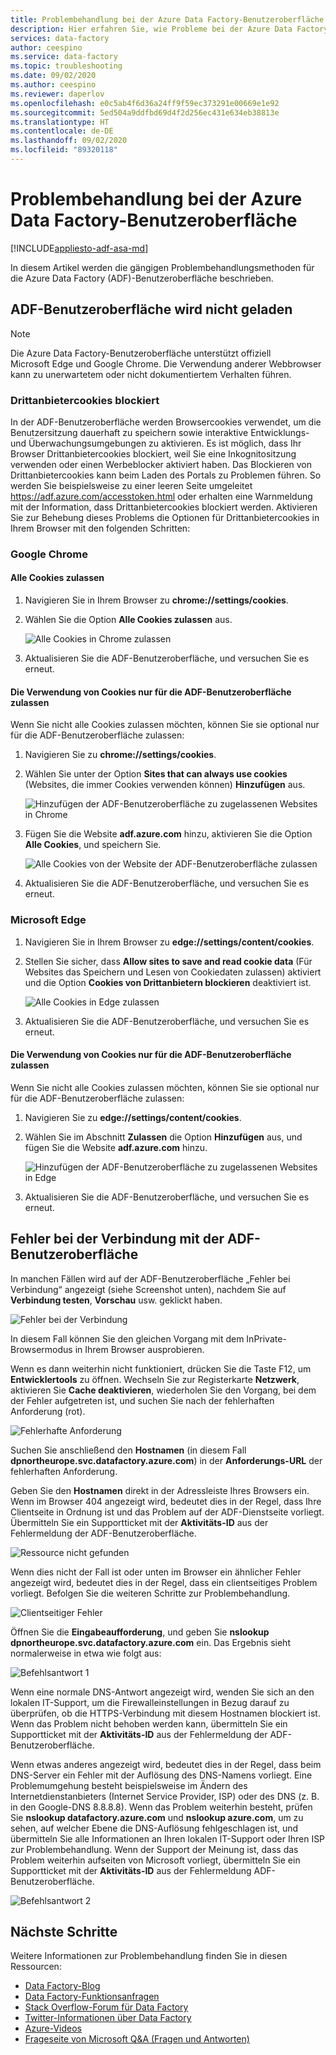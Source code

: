 ```yaml
---
title: Problembehandlung bei der Azure Data Factory-Benutzeroberfläche
description: Hier erfahren Sie, wie Probleme bei der Azure Data Factory (ADF)-Benutzeroberfläche behandelt werden können.
services: data-factory
author: ceespino
ms.service: data-factory
ms.topic: troubleshooting
ms.date: 09/02/2020
ms.author: ceespino
ms.reviewer: daperlov
ms.openlocfilehash: e0c5ab4f6d36a24ff9f59ec373291e00669e1e92
ms.sourcegitcommit: 5ed504a9ddfbd69d4f2d256ec431e634eb38813e
ms.translationtype: HT
ms.contentlocale: de-DE
ms.lasthandoff: 09/02/2020
ms.locfileid: "89320118"
---
```

# <a name="troubleshoot-azure-data-factory-ux-issues"></a>Problembehandlung bei der Azure Data Factory-Benutzeroberfläche

[!INCLUDE[appliesto-adf-asa-md](includes/appliesto-adf-asa-md.md)]

In diesem Artikel werden die gängigen Problembehandlungsmethoden für die Azure Data Factory (ADF)-Benutzeroberfläche beschrieben.

## <a name="adf-ux-not-loading"></a>ADF-Benutzeroberfläche wird nicht geladen

> [!NOTE]
> Die Azure Data Factory-Benutzeroberfläche unterstützt offiziell Microsoft Edge und Google Chrome. Die Verwendung anderer Webbrowser kann zu unerwartetem oder nicht dokumentiertem Verhalten führen.

### <a name="third-party-cookies-blocked"></a>Drittanbietercookies blockiert

In der ADF-Benutzeroberfläche werden Browsercookies verwendet, um die Benutzersitzung dauerhaft zu speichern sowie interaktive Entwicklungs- und Überwachungsumgebungen zu aktivieren. Es ist möglich, dass Ihr Browser Drittanbietercookies blockiert, weil Sie eine Inkognitositzung verwenden oder einen Werbeblocker aktiviert haben. Das Blockieren von Drittanbietercookies kann beim Laden des Portals zu Problemen führen. So werden Sie beispielsweise zu einer leeren Seite umgeleitet https://adf.azure.com/accesstoken.html oder erhalten eine Warnmeldung mit der Information, dass Drittanbietercookies blockiert werden. Aktivieren Sie zur Behebung dieses Problems die Optionen für Drittanbietercookies in Ihrem Browser mit den folgenden Schritten:

### <a name="google-chrome"></a>Google Chrome

#### <a name="allow-all-cookies"></a>Alle Cookies zulassen

1. Navigieren Sie in Ihrem Browser zu **chrome://settings/cookies**.
1. Wählen Sie die Option **Alle Cookies zulassen** aus. 

    ![Alle Cookies in Chrome zulassen](media/data-factory-ux-troubleshoot-guide/chrome-allow-all-cookies.png)
1. Aktualisieren Sie die ADF-Benutzeroberfläche, und versuchen Sie es erneut.

#### <a name="only-allow-adf-ux-to-use-cookies"></a>Die Verwendung von Cookies nur für die ADF-Benutzeroberfläche zulassen
Wenn Sie nicht alle Cookies zulassen möchten, können Sie sie optional nur für die ADF-Benutzeroberfläche zulassen:
1. Navigieren Sie zu **chrome://settings/cookies**.
1. Wählen Sie unter der Option **Sites that can always use cookies** (Websites, die immer Cookies verwenden können) **Hinzufügen** aus. 

    ![Hinzufügen der ADF-Benutzeroberfläche zu zugelassenen Websites in Chrome](media/data-factory-ux-troubleshoot-guide/chrome-only-adf-cookies-1.png)
1. Fügen Sie die Website **adf.azure.com** hinzu, aktivieren Sie die Option **Alle Cookies**, und speichern Sie. 

    ![Alle Cookies von der Website der ADF-Benutzeroberfläche zulassen](media/data-factory-ux-troubleshoot-guide/chrome-only-adf-cookies-2.png)
1. Aktualisieren Sie die ADF-Benutzeroberfläche, und versuchen Sie es erneut.

### <a name="microsoft-edge"></a>Microsoft Edge

1. Navigieren Sie in Ihrem Browser zu **edge://settings/content/cookies**.
1. Stellen Sie sicher, dass **Allow sites to save and read cookie data** (Für Websites das Speichern und Lesen von Cookiedaten zulassen) aktiviert und die Option **Cookies von Drittanbietern blockieren** deaktiviert ist. 

    ![Alle Cookies in Edge zulassen](media/data-factory-ux-troubleshoot-guide/edge-allow-all-cookies.png)
1. Aktualisieren Sie die ADF-Benutzeroberfläche, und versuchen Sie es erneut.

#### <a name="only-allow-adf-ux-to-use-cookies"></a>Die Verwendung von Cookies nur für die ADF-Benutzeroberfläche zulassen

Wenn Sie nicht alle Cookies zulassen möchten, können Sie sie optional nur für die ADF-Benutzeroberfläche zulassen:

1. Navigieren Sie zu **edge://settings/content/cookies**.
1. Wählen Sie im Abschnitt **Zulassen** die Option **Hinzufügen** aus, und fügen Sie die Website **adf.azure.com** hinzu. 

    ![Hinzufügen der ADF-Benutzeroberfläche zu zugelassenen Websites in Edge](media/data-factory-ux-troubleshoot-guide/edge-allow-adf-cookies.png)
1. Aktualisieren Sie die ADF-Benutzeroberfläche, und versuchen Sie es erneut.

## <a name="connection-failed-on-adf-ux"></a>Fehler bei der Verbindung mit der ADF-Benutzeroberfläche

In manchen Fällen wird auf der ADF-Benutzeroberfläche „Fehler bei Verbindung“ angezeigt (siehe Screenshot unten), nachdem Sie auf **Verbindung testen**, **Vorschau** usw. geklickt haben.

![Fehler bei der Verbindung](media/data-factory-ux-troubleshoot-guide/connection-failed.png)

In diesem Fall können Sie den gleichen Vorgang mit dem InPrivate-Browsermodus in Ihrem Browser ausprobieren.

Wenn es dann weiterhin nicht funktioniert, drücken Sie die Taste F12, um **Entwicklertools** zu öffnen. Wechseln Sie zur Registerkarte **Netzwerk**, aktivieren Sie **Cache deaktivieren**, wiederholen Sie den Vorgang, bei dem der Fehler aufgetreten ist, und suchen Sie nach der fehlerhaften Anforderung (rot).

![Fehlerhafte Anforderung](media/data-factory-ux-troubleshoot-guide/failed-request.png)

Suchen Sie anschließend den **Hostnamen** (in diesem Fall **dpnortheurope.svc.datafactory.azure.com**) in der **Anforderungs-URL** der fehlerhaften Anforderung.

Geben Sie den **Hostnamen** direkt in der Adressleiste Ihres Browsers ein. Wenn im Browser 404 angezeigt wird, bedeutet dies in der Regel, dass Ihre Clientseite in Ordnung ist und das Problem auf der ADF-Dienstseite vorliegt. Übermitteln Sie ein Supportticket mit der **Aktivitäts-ID** aus der Fehlermeldung der ADF-Benutzeroberfläche.

![Ressource nicht gefunden](media/data-factory-ux-troubleshoot-guide/status-code-404.png)

Wenn dies nicht der Fall ist oder unten im Browser ein ähnlicher Fehler angezeigt wird, bedeutet dies in der Regel, dass ein clientseitiges Problem vorliegt. Befolgen Sie die weiteren Schritte zur Problembehandlung.

![Clientseitiger Fehler](media/data-factory-ux-troubleshoot-guide/client-side-error.png)

Öffnen Sie die **Eingabeaufforderung**, und geben Sie **nslookup dpnortheurope.svc.datafactory.azure.com** ein. Das Ergebnis sieht normalerweise in etwa wie folgt aus:

![Befehlsantwort 1](media/data-factory-ux-troubleshoot-guide/command-response-1.png)

Wenn eine normale DNS-Antwort angezeigt wird, wenden Sie sich an den lokalen IT-Support, um die Firewalleinstellungen in Bezug darauf zu überprüfen, ob die HTTPS-Verbindung mit diesem Hostnamen blockiert ist. Wenn das Problem nicht behoben werden kann, übermitteln Sie ein Supportticket mit der **Aktivitäts-ID** aus der Fehlermeldung der ADF-Benutzeroberfläche.

Wenn etwas anderes angezeigt wird, bedeutet dies in der Regel, dass beim DNS-Server ein Fehler mit der Auflösung des DNS-Namens vorliegt. Eine Problemumgehung besteht beispielsweise im Ändern des Internetdienstanbieters (Internet Service Provider, ISP) oder des DNS (z. B. in den Google-DNS 8.8.8.8). Wenn das Problem weiterhin besteht, prüfen Sie **nslookup datafactory.azure.com** und **nslookup azure.com**, um zu sehen, auf welcher Ebene die DNS-Auflösung fehlgeschlagen ist, und übermitteln Sie alle Informationen an Ihren lokalen IT-Support oder Ihren ISP zur Problembehandlung. Wenn der Support der Meinung ist, dass das Problem weiterhin aufseiten von Microsoft vorliegt, übermitteln Sie ein Supportticket mit der **Aktivitäts-ID** aus der Fehlermeldung ADF-Benutzeroberfläche.

![Befehlsantwort 2](media/data-factory-ux-troubleshoot-guide/command-response-2.png)

## <a name="next-steps"></a>Nächste Schritte

Weitere Informationen zur Problembehandlung finden Sie in diesen Ressourcen:

* [Data Factory-Blog](https://azure.microsoft.com/blog/tag/azure-data-factory/)
* [Data Factory-Funktionsanfragen](https://feedback.azure.com/forums/270578-data-factory)
* [Stack Overflow-Forum für Data Factory](https://stackoverflow.com/questions/tagged/azure-data-factory)
* [Twitter-Informationen über Data Factory](https://twitter.com/hashtag/DataFactory)
* [Azure-Videos](https://azure.microsoft.com/resources/videos/index/)
* [Frageseite von Microsoft Q&A (Fragen und Antworten)](https://docs.microsoft.com/answers/topics/azure-data-factory.html)
